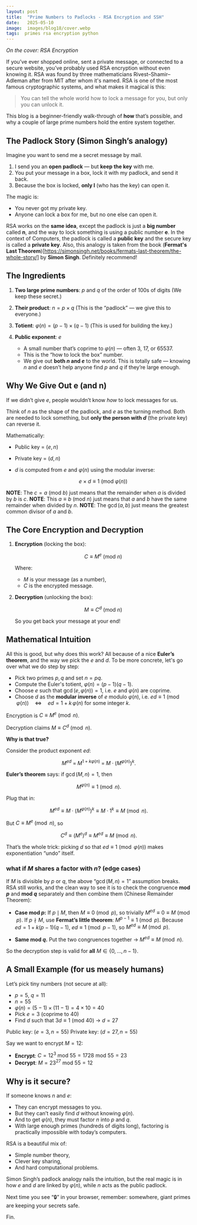 ```yaml
---
layout: post
title:  "Prime Numbers to Padlocks - RSA Encryption and SSH"
date:   2025-05-10
image:  images/blog18/cover.webp
tags:  primes rsa encryption python
---
```

*On the cover: RSA Encryption*

If you’ve ever shopped online, sent a private message, or connected to a secure website, you’ve probably used RSA encryption without even knowing it. RSA was found by three mathematicians Rivest–Shamir–Adleman after from MIT after whom it's named. RSA is one of the most famous cryptographic systems, and what makes it magical is this:

> You can tell the whole world how to lock a message for you, but only you can unlock it.

This blog is a beginner-friendly walk-through of **how** that’s possible, and why a couple of large prime numbers hold the entire system together.

## The Padlock Story (Simon Singh’s analogy)

Imagine you want to send me a secret message by mail.

1. I send you an **open padlock** — but **keep the key** with me.
2. You put your message in a box, lock it with my padlock, and send it back.
3. Because the box is locked, **only I** (who has the key) can open it.

The magic is:

* You never got my private key.
* Anyone can lock a box for me, but no one else can open it.

RSA works on the **same idea**, except the padlock is just a **big number** called **n**, and the way to lock something is using a public number **e**. In the context of Computers, the padlock is called a **public key** and the secure key is called a **private key**. Also, this analogy is taken from the book (**Fermat's Last Theorem**)[https://simonsingh.net/books/fermats-last-theorem/the-whole-story/] by **Simon Singh**. Definitely recommend!


## The Ingredients

1. **Two large prime numbers**: $p$ and $q$ of the order of 100s of digits
   (We keep these secret.)
2. **Their product**: $n = p \times q$
   (This is the “padlock” — we give this to everyone.)
3. **Totient**: $\varphi(n) = (p-1) \times (q-1)$
   (This is used for building the key.)
4. **Public exponent**: $e$

   * A small number that’s coprime to $\varphi(n)$ — often 3, 17, or 65537.
   * This is the “how to lock the box” number.
   * We give out **both $n$ and $e$** to the world.
     This is totally safe — knowing $n$ and $e$ doesn’t help anyone find $p$ and $q$ if they’re large enough.


## Why We Give Out e (and n)

If we didn’t give $e$, people wouldn’t know *how* to lock messages for us.

Think of $n$ as the shape of the padlock, and $e$ as the turning method.
Both are needed to lock something, but **only the person with $d$** (the private key) can reverse it.

Mathematically:

* Public key = $(e, n)$
* Private key = $(d, n)$
* $d$ is computed from $e$ and $\varphi(n)$ using the modular inverse:

  $$
  e \times d \equiv 1 \ (\text{mod} \ \varphi(n))
  $$

**NOTE**: The  $c = a \ (\text{mod} \ b)$ just means that the remainder when $a$ is divided by $b$ is $c$.
**NOTE**: This  $a \equiv b \ (\text{mod} \ n)$ just means that $a$ and $b$ have the same remainder when divided by $n$.
**NOTE**: The $\gcd(a,b)$ just means the greatest common divisor of $a$ and $b$.

## The Core Encryption and Decryption

1. **Encryption** (locking the box):

   $$
   C \equiv M^e \ (\text{mod} \ n)
   $$

   Where:

   * $M$ is your message (as a number),
   * $C$ is the encrypted message.

2. **Decryption** (unlocking the box):

   $$
   M \equiv C^d \ (\text{mod} \ n)
   $$

   So you get back your message at your end!


## Mathematical Intuition

All this is good, but why does this work? All because of a nice **Euler’s theorem**, and the way we pick the $e$ and $d$. To be more concrete, let's go over what we do step by step:

* Pick two primes $p, q$ and set $n = pq$.
* Compute the Euler's totient, $\varphi(n) = (p-1)(q-1)$.
* Choose $e$ such that $\gcd(e,\varphi(n))=1$, i.e. $e$ and $\varphi(n)$ are coprime.
* Choose $d$ as the **modular inverse** of $e$ modulo $\varphi(n)$, i.e. $ed \equiv 1 \pmod{\varphi(n)} \quad\Longleftrightarrow\quad ed = 1 + k\,\varphi(n)\ \text{for some integer }k.$

Encryption is $C \equiv M^e \pmod n$.

Decryption claims $M \equiv C^d \pmod n$.

**Why is that true?**

Consider the product exponent $ed$:

$$
M^{ed} \;=\; M^{1+k\varphi(n)} \;=\; M \cdot \big(M^{\varphi(n)}\big)^k.
$$

**Euler’s theorem** says: if $\gcd(M,n)=1$, then

$$
M^{\varphi(n)} \equiv 1 \pmod n.
$$

Plug that in:

$$
M^{ed} \equiv M \cdot \big(M^{\varphi(n)}\big)^k \equiv M \cdot 1^k \equiv M \pmod n.
$$

But $C \equiv M^e \pmod n$, so

$$
C^d \equiv (M^e)^d \equiv M^{ed} \equiv M \pmod n.
$$

That’s the whole trick: picking $d$ so that $ed \equiv 1 \pmod{\varphi(n)}$ makes exponentiation “undo” itself.


### what if $M$ shares a factor with $n$? (edge cases)

If $M$ is divisible by $p$ or $q$, the above “$\gcd(M,n)=1$” assumption breaks. RSA still works, and the clean way to see it is to check the congruence **mod $p$** and **mod $q$** separately and then combine them (Chinese Remainder Theorem):

* **Case mod $p$:**
  If $p \mid M$, then $M \equiv 0 \pmod p$, so trivially $M^{ed} \equiv 0 \equiv M \pmod p$.
  If $p \nmid M$, use **Fermat’s little theorem**: $M^{p-1} \equiv 1 \pmod p$.
  Because $ed = 1 + k(p-1)(q-1)$, $ed \equiv 1 \pmod{p-1}$, so $M^{ed} \equiv M \pmod p$.

* **Same mod $q$.**
  Put the two congruences together → $M^{ed} \equiv M \pmod n$.

So the decryption step is valid for **all** $M \in \{0,\dots,n-1\}$.


## **A Small Example (for us measely humans)**

Let’s pick tiny numbers (not secure at all):

* $p = 5$, $q = 11$
* $n = 55$
* $\varphi(n) = (5-1) \times (11-1) = 4 \times 10 = 40$
* Pick $e = 3$ (coprime to 40)
* Find $d$ such that $3d \equiv 1 \ (\text{mod} \ 40)$ → $d = 27$

Public key: $(e=3, n=55)$
Private key: $(d=27, n=55)$

Say we want to encrypt $M = 12$:

* **Encrypt**: $C = 12^3 \ \text{mod} \ 55 = 1728 \ \text{mod} \ 55 = 23$
* **Decrypt**: $M = 23^{27} \ \text{mod} \ 55 = 12$


## **Why is it secure?**

If someone knows $n$ and $e$:

* They can encrypt messages to you.
* But they can’t easily find $d$ without knowing $\varphi(n)$.
* And to get $\varphi(n)$, they must factor $n$ into $p$ and $q$.
* With large enough primes (hundreds of digits long), factoring is practically impossible with today’s computers.

RSA is a beautiful mix of:

* Simple number theory,
* Clever key sharing,
* And hard computational problems.

Simon Singh’s padlock analogy nails the intuition, but the real magic is in how $e$ and $d$ are linked by $\varphi(n)$, while $n$ acts as the public padlock.

Next time you see “🔒” in your browser, remember: somewhere, giant primes are keeping your secrets safe.

Fin.
